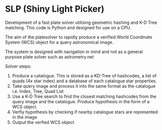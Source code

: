 # SLP (Shiny Light Picker)
Development of a fast plate solver utilising geometric hashing and K-D Tree matching. This code is Python and designed for use on a CPU. 

The aim of the platesolver to rapidly produce a verified World Coordinate System (WCS) object for a query astronomical image.

The system is designed with navigation in mind and not as a general purpose plate solver such as astrometry.net

Solver steps:
1. Produce a catalogue. This is stored as a KD-Tree of hashcodes, a list of quads (4x star index) and a database of each catalogue star properties.
2. Take query image and process it into the same format as the catalogue i.e. Index, Tree, Quad List
3. Use a K-D Tree search to find the closest matching hashcodes from the query image and the catalogue. Produce hypothesis in the form of a WCS object.
4. Verfiy hypothesis by checking if nearby catalogue stars are represented in the image
5. Output the verfied WCS object
